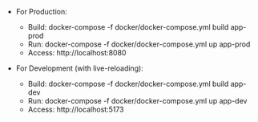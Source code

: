    * For Production:
       * Build: docker-compose -f docker/docker-compose.yml build app-prod
       * Run: docker-compose -f docker/docker-compose.yml up app-prod
       * Access: http://localhost:8080

   * For Development (with live-reloading):
       * Build: docker-compose -f docker/docker-compose.yml build app-dev
       * Run: docker-compose -f docker/docker-compose.yml up app-dev
       * Access: http://localhost:5173
